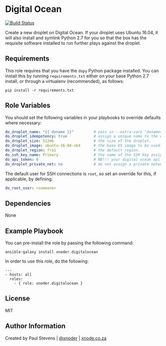 Digital Ocean
=============

[![Build Status](https://travis-ci.org/xnoder/ansible-role-digitalocean.svg?branch=master)](https://travis-ci.org/xnoder/ansible-role-digitalocean)

Create a new droplet on Digital Ocean. If your droplet uses Ubuntu 16.04, it will also install and symlink Python 2.7 for you so
that the box has the requisite software installed to run further plays against the droplet.

Requirements
------------

This role requires that you have the `dopy` Python package installed. You can install this by running `requirements.txt` either on your base Python 2.7 install,
or through a virtualenv (recommended), as follows:

```
pip install -r requirements.txt
```

Role Variables
--------------

You should set the following variables in your playbooks to override defaults where necessary:

```yml
do_droplet_name: "{{ doname }}"         # pass in --extra-vars "doname=<something>" on the command line.
do_droplet_idempotency: true            # assign a unique name to the droplet.
do_droplet_size: 512mb                  # the size of the droplet.
do_droplet_image: ubuntu-16-04-x64      # the base OS image to be used.
do_droplet_region: fra1                 # the default region.
do_ssh_key_name: Primary                # the name of the SSH key assigned to your account.
do_api_token: 0                         # NB!!! your digital ocean api token.
do_droplet_private_net: no              # do not assign a private network interface (eth1) to this droplet.
```

The default user for SSH connections is `root`, so set an override for this, if applicable, by defining:

```yml
do_root_user: <someone>
```

Dependencies
------------

None

Example Playbook
----------------

You can pre-install the role by passing the following command:

    ansible-galaxy install xnoder.digitalocean

In order to use this role, do the following:

    ---
    - hosts: all
      roles:
        - { role: xnoder.digitalocean }

License
-------

MIT

Author Information
------------------

Created by Paul Stevens | [@xnoder](https://github.com/xnoder) | [xnode.co.za](https://xnode.co.za)
